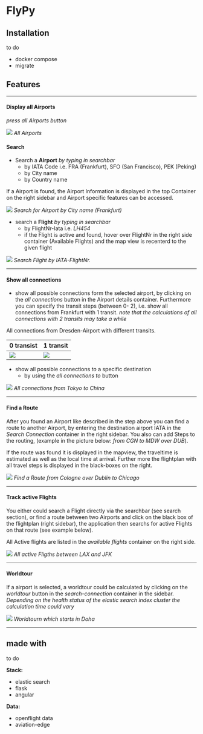 # FlyPy

## Installation
to do
- docker compose
- migrate

## Features

----

#### Display all Airports

<i>press all Airports button</i>

![](screens/Selection_022.png)
<i> All Airports</i>


#### Search

- Search a **Airport** <i>by typing in searchbar</i>
    - by IATA Code i.e. FRA (Frankfurt), SFO (San Francisco), PEK (Peking)
    - by City name
    - by Country name

If a Airport is found, the Airport Information is displayed in the top Container on the right sidebar and Airport specific features can be accessed.

![](screens/Selection_010.png)
<i> Search for Airport by City name (Frankfurt)</i>

- search a **Flight** <i>by typing in searchbar</i>
    - by FlightNr-Iata i.e. <i>LH454</i>
    - if the Flight is active and found, hover over FlightNr in the right side container (Available Flights) and the map view is recenterd to the given flight

![](screens/Selection_012.png)
<i> Search Flight by IATA-FlightNr.</i>

---
#### Show all connections

- show all possible connections form the selected airport, by clicking on the *all connections* button in the Airport details container. Furthermore you can specify the transit steps (between 0- 2), i.e. show all connections from Frankfurt with 1 transit. 
*note that the calculations of all connections with 2 transits may take a while*

All connections from Dresden-Airport with different transits.

| 0 transist| 1 transit  |
|----------|-------------|
|![](screens/Selection_016.png)| ![](screens/Selection_017.png)


- show all possible connections *to* a specific destination
    - by using the *all connections to* button


![](screens/Selection_019.png)
<i> All connections from Tokyo to China</i>


---
#### Find a Route

After you found an Airport like described in the step above you can find a route to another Airport, by entering the destination airport IATA in the *Search Connection* container in the right sidebar. You also can add Steps to the routing, (example in the picture below: *from CGN to MDW over DUB*). 

If the route was found it is displayed in the mapview, the traveltime is estimated as well as the local time at arrival. Further more the flightplan with all travel steps is displayed in the black-boxes on the right. 

![](screens/Selection_013.png)
<i> Find a Route from Cologne over Dublin to Chicago</i>

---
#### Track active Flights

You either could search a Flight directly via the searchbar (see search section), or find a route between two Airports and click on the black box of the flightplan (right sidebar), the application then searchs for active Flights on that route (see example below). 

All Active flights are listed in the *available flights* container on the right side.
  
![](screens/Selection_014.png)
<i> All active Fligths between LAX and JFK</i>

---
#### Worldtour

If a airport is selected, a worldtour could be calculated by clicking on the *worldtour* button in the *search-connection* container in the sidebar. *Depending on the health status of the elastic search index cluster the calculation time could vary*

![](screens/Selection_015.png)
<i> Worldtourn which starts in Doha</i>

___
## made with 

to do

**Stack:**
- elastic search
- flask
- angular

**Data:**
- openflight data
- aviation-edge